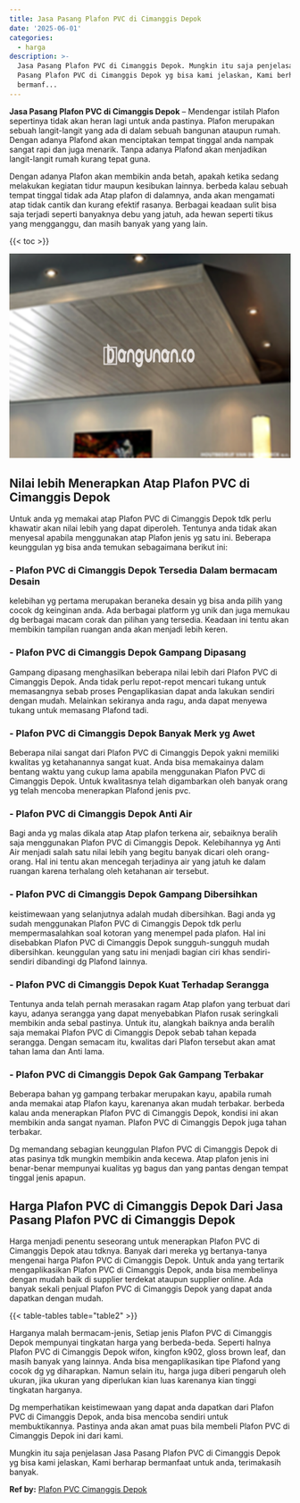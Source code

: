 ```yaml
---
title: Jasa Pasang Plafon PVC di Cimanggis Depok
date: '2025-06-01'
categories:
  - harga
description: >-
  Jasa Pasang Plafon PVC di Cimanggis Depok. Mungkin itu saja penjelasan Jasa
  Pasang Plafon PVC di Cimanggis Depok yg bisa kami jelaskan, Kami berharap
  bermanf...
---
```


**Jasa Pasang Plafon PVC di Cimanggis Depok** – Mendengar istilah Plafon sepertinya tidak akan heran lagi untuk anda pastinya. Plafon merupakan sebuah langit-langit yang ada di dalam sebuah bangunan ataupun rumah. Dengan adanya Plafond akan menciptakan tempat tinggal anda nampak sangat rapi dan juga menarik. Tanpa adanya Plafond akan menjadikan langit-langit rumah kurang tepat guna.

Dengan adanya Plafon akan membikin anda betah, apakah ketika sedang melakukan kegiatan tidur maupun kesibukan lainnya. berbeda kalau sebuah tempat tinggal tidak ada Atap plafon di dalamnya, anda akan mengamati atap tidak cantik dan kurang efektif rasanya. Berbagai keadaan sulit bisa saja terjadi seperti banyaknya debu yang jatuh, ada hewan seperti tikus yang mengganggu, dan masih banyak yang yang lain.

{{< toc >}}

![Jasa Pasang Plafon PVC di Cimanggis Depok](/images/flafond-pvc-murah23.png)

## Nilai lebih Menerapkan Atap Plafon PVC di Cimanggis Depok

Untuk anda yg memakai atap Plafon PVC di Cimanggis Depok tdk perlu khawatir akan nilai lebih yang dapat diperoleh. Tentunya anda tidak akan menyesal apabila menggunakan atap Plafon jenis yg satu ini. Beberapa keunggulan yg bisa anda temukan sebagaimana berikut ini:

### \- Plafon PVC di Cimanggis Depok Tersedia Dalam bermacam Desain

kelebihan yg pertama merupakan beraneka desain yg bisa anda pilih yang cocok dg keinginan anda. Ada berbagai platform yg unik dan juga memukau dg berbagai macam corak dan pilihan yang tersedia. Keadaan ini tentu akan membikin tampilan ruangan anda akan menjadi lebih keren.

### \- Plafon PVC di Cimanggis Depok Gampang Dipasang

Gampang dipasang menghasilkan beberapa nilai lebih dari Plafon PVC di Cimanggis Depok. Anda tidak perlu repot-repot mencari tukang untuk memasangnya sebab proses Pengaplikasian dapat anda lakukan sendiri dengan mudah. Melainkan sekiranya anda ragu, anda dapat menyewa tukang untuk memasang Plafond tadi.

### \- Plafon PVC di Cimanggis Depok Banyak Merk yg Awet

Beberapa nilai sangat dari Plafon PVC di Cimanggis Depok yakni memiliki kwalitas yg ketahanannya sangat kuat. Anda bisa memakainya dalam bentang waktu yang cukup lama apabila menggunakan Plafon PVC di Cimanggis Depok. Untuk kwalitasnya telah digambarkan oleh banyak orang yg telah mencoba menerapkan Plafond jenis pvc.

### \- Plafon PVC di Cimanggis Depok Anti Air

Bagi anda yg malas dikala atap Atap plafon terkena air, sebaiknya beralih saja menggunakan Plafon PVC di Cimanggis Depok. Kelebihannya yg Anti Air menjadi salah satu nilai lebih yang begitu banyak dicari oleh orang-orang. Hal ini tentu akan mencegah terjadinya air yang jatuh ke dalam ruangan karena terhalang oleh ketahanan air tersebut.

### \- Plafon PVC di Cimanggis Depok Gampang Dibersihkan

keistimewaan yang selanjutnya adalah mudah dibersihkan. Bagi anda yg sudah menggunakan Plafon PVC di Cimanggis Depok tdk perlu mempermasalahkan soal kotoran yang menempel pada plafon. Hal ini disebabkan Plafon PVC di Cimanggis Depok sungguh-sungguh mudah dibersihkan. keunggulan yang satu ini menjadi bagian ciri khas sendiri-sendiri dibandingi dg Plafond lainnya.

### \- Plafon PVC di Cimanggis Depok Kuat Terhadap Serangga

Tentunya anda telah pernah merasakan ragam Atap plafon yang terbuat dari kayu, adanya serangga yang dapat menyebabkan Plafon rusak seringkali membikin anda sebal pastinya. Untuk itu, alangkah baiknya anda beralih saja memakai Plafon PVC di Cimanggis Depok sebab tahan kepada serangga. Dengan semacam itu, kwalitas dari Plafon tersebut akan amat tahan lama dan Anti lama.

### \- Plafon PVC di Cimanggis Depok Gak Gampang Terbakar

Beberapa bahan yg gampang terbakar merupakan kayu, apabila rumah anda memakai atap Plafon kayu, karenanya akan mudah terbakar. berbeda kalau anda menerapkan Plafon PVC di Cimanggis Depok, kondisi ini akan membikin anda sangat nyaman. Plafon PVC di Cimanggis Depok juga tahan terbakar.

Dg memandang sebagian keunggulan Plafon PVC di Cimanggis Depok di atas pasinya tdk mungkin membikin anda kecewa. Atap plafon jenis ini benar-benar mempunyai kualitas yg bagus dan yang pantas dengan tempat tinggal jenis apapun.

## Harga Plafon PVC di Cimanggis Depok Dari Jasa Pasang Plafon PVC di Cimanggis Depok

Harga menjadi penentu seseorang untuk menerapkan Plafon PVC di Cimanggis Depok atau tdknya. Banyak dari mereka yg bertanya-tanya mengenai harga Plafon PVC di Cimanggis Depok. Untuk anda yang tertarik mengaplikasikan Plafon PVC di Cimanggis Depok, anda bisa membelinya dengan mudah baik di supplier terdekat ataupun supplier online. Ada banyak sekali penjual Plafon PVC di Cimanggis Depok yang dapat anda dapatkan dengan mudah.

{{< table-tables table="table2" >}}

Harganya malah bermacam-jenis, Setiap jenis Plafon PVC di Cimanggis Depok mempunyai tingkatan harga yang berbeda-beda. Seperti halnya Plafon PVC di Cimanggis Depok wifon, kingfon k902, gloss brown leaf, dan masih banyak yang lainnya. Anda bisa mengaplikasikan tipe Plafond yang cocok dg yg diharapkan. Namun selain itu, harga juga diberi pengaruh oleh ukuran, jika ukuran yang diperlukan kian luas karenanya kian tinggi tingkatan harganya.

Dg memperhatikan keistimewaan yang dapat anda dapatkan dari Plafon PVC di Cimanggis Depok, anda bisa mencoba sendiri untuk membuktikannya. Pastinya anda akan amat puas bila membeli Plafon PVC di Cimanggis Depok ini dari kami.

Mungkin itu saja penjelasan Jasa Pasang Plafon PVC di Cimanggis Depok yg bisa kami jelaskan, Kami berharap bermanfaat untuk anda, terimakasih banyak.

**Ref by:** [Plafon PVC Cimanggis Depok](https://id.wikipedia.org/wiki/Plafon)
